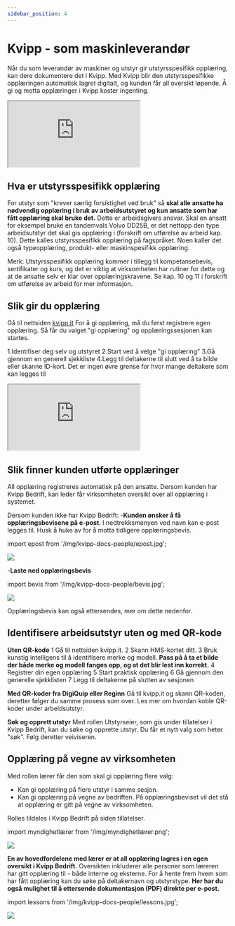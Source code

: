 ```yaml
---
sidebar_position: 4
---
```

# Kvipp - som maskinleverandør

Når du som leverandør av maskiner og utstyr gir utstyrsspesifikk opplæring, kan dere dokumentere det i Kvipp. Med Kvipp blir den utstyrsspesifikke opplæringen automatisk lagret digitalt, og kunden får all oversikt løpende. Å gi og motta opplæringer i Kvipp koster ingenting.

<div style={{ aspectRatio: '16/9' }}>
  <iframe
    title="overlevering"
    src="https://videos.dyntube.com/iframes/0VNLXVkRKUelml743oLuAA"
    style={{ width: '100%', height: '100%' }}
  ></iframe>
</div>

## Hva er utstyrsspesifikk opplæring
For utstyr som "krever særlig forsiktighet ved bruk" så **skal alle ansatte ha nødvendig opplæring i bruk av arbeidsutstyret og kun ansatte som har fått opplæring skal bruke det.** Dette er arbeidsgivers ansvar. Skal en ansatt for eksempel bruke en tandemvals Volvo DD25B, er det nettopp den type arbeidsutstyr det skal gis opplæring i (forskrift om utførelse av arbeid kap. 10). Dette kalles utstyrsspesifikk opplæring på fagspråket. Noen kaller det også typeopplæring, produkt- eller maskinspesifikk opplæring.

Merk: Utstyrsspesifikk opplæring kommer i tillegg til kompetansebevis, sertifikater og kurs, og det er viktig at virksomheten har rutiner for dette og at de ansatte selv er klar over opplæringskravene. Se kap. 10 og 11 i forskrift om utførelse av arbeid for mer informasjon.

## Slik gir du opplæring
Gå til nettsiden [kvipp.it](https://kvipp.it)
For å gi opplæring, må du først registrere egen opplæring. Så får du valget "gi opplæring" og opplæringssesjonen kan startes.

1.Identifiser deg selv og utstyret
2.Start ved å velge "gi opplæring"
3.Gå gjennom en generell sjekkliste
4.Legg til deltakerne til slutt ved å ta bilde eller skanne ID-kort. Det er ingen øvre grense for hvor mange deltakere som kan legges til

<div style={{ aspectRatio: '16/9' }}>
  <iframe
    title="vernerunde"
    src="https://videos.dyntube.com/iframes/YyUBl77xl02ZSwS52q8JCw"
    style={{ width: '100%', height: '100%' }}
  ></iframe>
</div>

## Slik finner kunden utførte opplæringer
All opplæring registreres automatisk på den ansatte. Dersom kunden har Kvipp Bedrift, kan leder får virksomheten oversikt over all opplæring i systemet.

Dersom kunden ikke har Kvipp Bedrift: 
-**Kunden ønsker å få opplæringsbevisene på e-post**. I nedtrekksmenyen ved navn kan e-post legges til. Husk å huke av for å motta tidligere opplæringsbevis.

import epost from '/img/kvipp-docs-people/epost.jpg';

<img src={epost} style={{width:500}} />

-**Laste ned opplæringsbevis**

import bevis from '/img/kvipp-docs-people/bevis.jpg';

<img src={bevis} style={{width:200}} />

Opplæringsbevis kan også ettersendes, mer om dette nedenfor.

## Identifisere arbeidsutstyr uten og med QR-kode

**Uten QR-kode**
1 Gå til nettsiden kvipp.it.
2 Skann HMS-kortet ditt.
3 Bruk kunstig intelligens til å identifisere merke og modell. **Pass på å ta et bilde der både merke og modell fanges opp, og at det blir lest inn korrekt.**
4 Registrer din egen opplæring
5 Start praktisk opplæring
6 Gå gjennom den generelle sjekklisten
7 Legg til deltakerne på slutten av sesjonen

**Med QR-koder fra DigiQuip eller Reginn**
Gå til kvipp.it og skann QR-koden, deretter følger du samme prosess som over. Les mer om hvordan koble QR-koder under arbeidsutstyr.

**Søk og opprett utstyr**
Med rollen Utstyrseier, som gis under tillatelser i Kvipp Bedrift, kan du søke og opprette utstyr. Du får et nytt valg som heter "søk". Følg deretter veiviseren.

## Opplæring på vegne av virksomheten

Med rollen lærer får den som skal gi opplæring flere valg:
- Kan gi opplæring på flere utstyr i samme sesjon.
- Kan gi opplæring på vegne av bedriften. På opplæringsbeviset vil det stå at opplæring er gitt på vegne av virksomheten.

Rolles tildeles i Kvipp Bedrift på siden tillatelser.

import myndighetlærer from '/img/myndighetlærer.png';

<img src={myndighetlærer} style={{width:700}} />

**En av hovedfordelene med lærer er at all opplæring lagres i en egen oversikt i Kvipp Bedrift.** Oversikten inkluderer alle personer som læreren har gitt opplæring til - både interne og eksterne. For å hente frem hvem som har fått opplæring kan du søke på deltakernavn og utstyrstype. **Her har du også mulighet til å ettersende dokumentasjon (PDF) direkte per e-post.**

import lessons from '/img/kvipp-docs-people/lessons.jpg';

 <img src={lessons} style={{width:700}} />